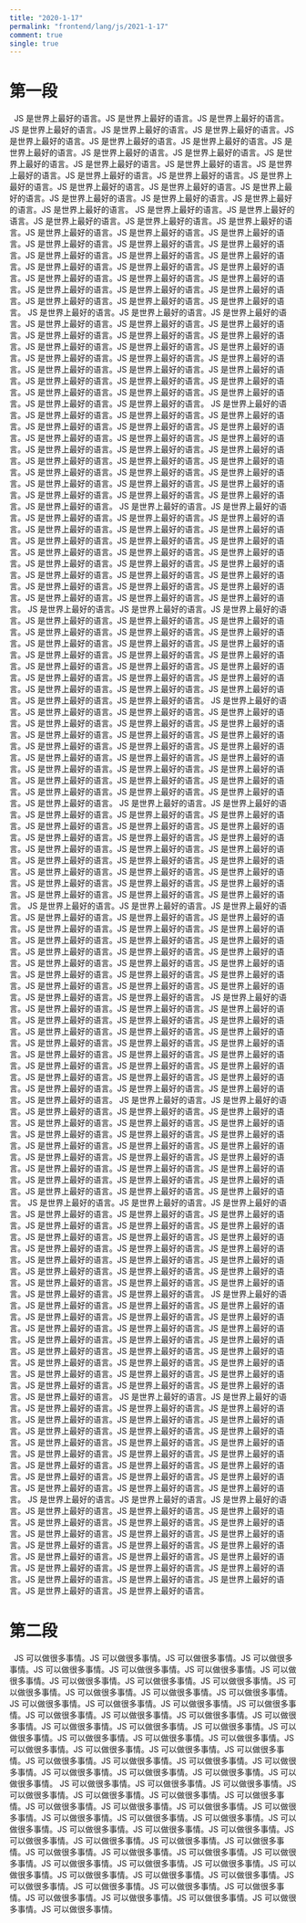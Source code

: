 ```yaml
---
title: "2020-1-17"
permalink: "frontend/lang/js/2021-1-17"
comment: true
single: true
---
```


# 第一段

&nbsp;
JS 是世界上最好的语言。JS 是世界上最好的语言。JS 是世界上最好的语言。JS 是世界上最好的语言。JS 是世界上最好的语言。JS 是世界上最好的语言。JS 是世界上最好的语言。JS 是世界上最好的语言。JS 是世界上最好的语言。JS 是世界上最好的语言。JS 是世界上最好的语言。JS 是世界上最好的语言。JS 是世界上最好的语言。JS 是世界上最好的语言。JS 是世界上最好的语言。JS 是世界上最好的语言。JS 是世界上最好的语言。JS 是世界上最好的语言。JS 是世界上最好的语言。JS 是世界上最好的语言。JS 是世界上最好的语言。JS 是世界上最好的语言。JS 是世界上最好的语言。JS 是世界上最好的语言。JS 是世界上最好的语言。JS 是世界上最好的语言。
JS 是世界上最好的语言。JS 是世界上最好的语言。JS 是世界上最好的语言。JS 是世界上最好的语言。JS 是世界上最好的语言。JS 是世界上最好的语言。JS 是世界上最好的语言。JS 是世界上最好的语言。JS 是世界上最好的语言。JS 是世界上最好的语言。JS 是世界上最好的语言。JS 是世界上最好的语言。JS 是世界上最好的语言。JS 是世界上最好的语言。JS 是世界上最好的语言。JS 是世界上最好的语言。JS 是世界上最好的语言。JS 是世界上最好的语言。JS 是世界上最好的语言。JS 是世界上最好的语言。JS 是世界上最好的语言。JS 是世界上最好的语言。JS 是世界上最好的语言。JS 是世界上最好的语言。JS 是世界上最好的语言。JS 是世界上最好的语言。
JS 是世界上最好的语言。JS 是世界上最好的语言。JS 是世界上最好的语言。JS 是世界上最好的语言。JS 是世界上最好的语言。JS 是世界上最好的语言。JS 是世界上最好的语言。JS 是世界上最好的语言。JS 是世界上最好的语言。JS 是世界上最好的语言。JS 是世界上最好的语言。JS 是世界上最好的语言。JS 是世界上最好的语言。JS 是世界上最好的语言。JS 是世界上最好的语言。JS 是世界上最好的语言。JS 是世界上最好的语言。JS 是世界上最好的语言。JS 是世界上最好的语言。JS 是世界上最好的语言。JS 是世界上最好的语言。JS 是世界上最好的语言。JS 是世界上最好的语言。JS 是世界上最好的语言。JS 是世界上最好的语言。JS 是世界上最好的语言。
JS 是世界上最好的语言。JS 是世界上最好的语言。JS 是世界上最好的语言。JS 是世界上最好的语言。JS 是世界上最好的语言。JS 是世界上最好的语言。JS 是世界上最好的语言。JS 是世界上最好的语言。JS 是世界上最好的语言。JS 是世界上最好的语言。JS 是世界上最好的语言。JS 是世界上最好的语言。JS 是世界上最好的语言。JS 是世界上最好的语言。JS 是世界上最好的语言。JS 是世界上最好的语言。JS 是世界上最好的语言。JS 是世界上最好的语言。JS 是世界上最好的语言。JS 是世界上最好的语言。JS 是世界上最好的语言。JS 是世界上最好的语言。JS 是世界上最好的语言。JS 是世界上最好的语言。JS 是世界上最好的语言。JS 是世界上最好的语言。
JS 是世界上最好的语言。JS 是世界上最好的语言。JS 是世界上最好的语言。JS 是世界上最好的语言。JS 是世界上最好的语言。JS 是世界上最好的语言。JS 是世界上最好的语言。JS 是世界上最好的语言。JS 是世界上最好的语言。JS 是世界上最好的语言。JS 是世界上最好的语言。JS 是世界上最好的语言。JS 是世界上最好的语言。JS 是世界上最好的语言。JS 是世界上最好的语言。JS 是世界上最好的语言。JS 是世界上最好的语言。JS 是世界上最好的语言。JS 是世界上最好的语言。JS 是世界上最好的语言。JS 是世界上最好的语言。JS 是世界上最好的语言。JS 是世界上最好的语言。JS 是世界上最好的语言。JS 是世界上最好的语言。JS 是世界上最好的语言。
JS 是世界上最好的语言。JS 是世界上最好的语言。JS 是世界上最好的语言。JS 是世界上最好的语言。JS 是世界上最好的语言。JS 是世界上最好的语言。JS 是世界上最好的语言。JS 是世界上最好的语言。JS 是世界上最好的语言。JS 是世界上最好的语言。JS 是世界上最好的语言。JS 是世界上最好的语言。JS 是世界上最好的语言。JS 是世界上最好的语言。JS 是世界上最好的语言。JS 是世界上最好的语言。JS 是世界上最好的语言。JS 是世界上最好的语言。JS 是世界上最好的语言。JS 是世界上最好的语言。JS 是世界上最好的语言。JS 是世界上最好的语言。JS 是世界上最好的语言。JS 是世界上最好的语言。JS 是世界上最好的语言。JS 是世界上最好的语言。
JS 是世界上最好的语言。JS 是世界上最好的语言。JS 是世界上最好的语言。JS 是世界上最好的语言。JS 是世界上最好的语言。JS 是世界上最好的语言。JS 是世界上最好的语言。JS 是世界上最好的语言。JS 是世界上最好的语言。JS 是世界上最好的语言。JS 是世界上最好的语言。JS 是世界上最好的语言。JS 是世界上最好的语言。JS 是世界上最好的语言。JS 是世界上最好的语言。JS 是世界上最好的语言。JS 是世界上最好的语言。JS 是世界上最好的语言。JS 是世界上最好的语言。JS 是世界上最好的语言。JS 是世界上最好的语言。JS 是世界上最好的语言。JS 是世界上最好的语言。JS 是世界上最好的语言。JS 是世界上最好的语言。JS 是世界上最好的语言。
JS 是世界上最好的语言。JS 是世界上最好的语言。JS 是世界上最好的语言。JS 是世界上最好的语言。JS 是世界上最好的语言。JS 是世界上最好的语言。JS 是世界上最好的语言。JS 是世界上最好的语言。JS 是世界上最好的语言。JS 是世界上最好的语言。JS 是世界上最好的语言。JS 是世界上最好的语言。JS 是世界上最好的语言。JS 是世界上最好的语言。JS 是世界上最好的语言。JS 是世界上最好的语言。JS 是世界上最好的语言。JS 是世界上最好的语言。JS 是世界上最好的语言。JS 是世界上最好的语言。JS 是世界上最好的语言。JS 是世界上最好的语言。JS 是世界上最好的语言。JS 是世界上最好的语言。JS 是世界上最好的语言。JS 是世界上最好的语言。
JS 是世界上最好的语言。JS 是世界上最好的语言。JS 是世界上最好的语言。JS 是世界上最好的语言。JS 是世界上最好的语言。JS 是世界上最好的语言。JS 是世界上最好的语言。JS 是世界上最好的语言。JS 是世界上最好的语言。JS 是世界上最好的语言。JS 是世界上最好的语言。JS 是世界上最好的语言。JS 是世界上最好的语言。JS 是世界上最好的语言。JS 是世界上最好的语言。JS 是世界上最好的语言。JS 是世界上最好的语言。JS 是世界上最好的语言。JS 是世界上最好的语言。JS 是世界上最好的语言。JS 是世界上最好的语言。JS 是世界上最好的语言。JS 是世界上最好的语言。JS 是世界上最好的语言。JS 是世界上最好的语言。JS 是世界上最好的语言。
JS 是世界上最好的语言。JS 是世界上最好的语言。JS 是世界上最好的语言。JS 是世界上最好的语言。JS 是世界上最好的语言。JS 是世界上最好的语言。JS 是世界上最好的语言。JS 是世界上最好的语言。JS 是世界上最好的语言。JS 是世界上最好的语言。JS 是世界上最好的语言。JS 是世界上最好的语言。JS 是世界上最好的语言。JS 是世界上最好的语言。JS 是世界上最好的语言。JS 是世界上最好的语言。JS 是世界上最好的语言。JS 是世界上最好的语言。JS 是世界上最好的语言。JS 是世界上最好的语言。JS 是世界上最好的语言。JS 是世界上最好的语言。JS 是世界上最好的语言。JS 是世界上最好的语言。JS 是世界上最好的语言。JS 是世界上最好的语言。
JS 是世界上最好的语言。JS 是世界上最好的语言。JS 是世界上最好的语言。JS 是世界上最好的语言。JS 是世界上最好的语言。JS 是世界上最好的语言。JS 是世界上最好的语言。JS 是世界上最好的语言。JS 是世界上最好的语言。JS 是世界上最好的语言。JS 是世界上最好的语言。JS 是世界上最好的语言。JS 是世界上最好的语言。JS 是世界上最好的语言。JS 是世界上最好的语言。JS 是世界上最好的语言。JS 是世界上最好的语言。JS 是世界上最好的语言。JS 是世界上最好的语言。JS 是世界上最好的语言。JS 是世界上最好的语言。JS 是世界上最好的语言。JS 是世界上最好的语言。JS 是世界上最好的语言。JS 是世界上最好的语言。JS 是世界上最好的语言。
JS 是世界上最好的语言。JS 是世界上最好的语言。JS 是世界上最好的语言。JS 是世界上最好的语言。JS 是世界上最好的语言。JS 是世界上最好的语言。JS 是世界上最好的语言。JS 是世界上最好的语言。JS 是世界上最好的语言。JS 是世界上最好的语言。JS 是世界上最好的语言。JS 是世界上最好的语言。JS 是世界上最好的语言。JS 是世界上最好的语言。JS 是世界上最好的语言。JS 是世界上最好的语言。JS 是世界上最好的语言。JS 是世界上最好的语言。JS 是世界上最好的语言。JS 是世界上最好的语言。JS 是世界上最好的语言。JS 是世界上最好的语言。JS 是世界上最好的语言。JS 是世界上最好的语言。JS 是世界上最好的语言。JS 是世界上最好的语言。
JS 是世界上最好的语言。JS 是世界上最好的语言。JS 是世界上最好的语言。JS 是世界上最好的语言。JS 是世界上最好的语言。JS 是世界上最好的语言。JS 是世界上最好的语言。JS 是世界上最好的语言。JS 是世界上最好的语言。JS 是世界上最好的语言。JS 是世界上最好的语言。JS 是世界上最好的语言。JS 是世界上最好的语言。JS 是世界上最好的语言。JS 是世界上最好的语言。JS 是世界上最好的语言。JS 是世界上最好的语言。JS 是世界上最好的语言。JS 是世界上最好的语言。JS 是世界上最好的语言。JS 是世界上最好的语言。JS 是世界上最好的语言。JS 是世界上最好的语言。JS 是世界上最好的语言。JS 是世界上最好的语言。JS 是世界上最好的语言。
JS 是世界上最好的语言。JS 是世界上最好的语言。JS 是世界上最好的语言。JS 是世界上最好的语言。JS 是世界上最好的语言。JS 是世界上最好的语言。JS 是世界上最好的语言。JS 是世界上最好的语言。JS 是世界上最好的语言。JS 是世界上最好的语言。JS 是世界上最好的语言。JS 是世界上最好的语言。JS 是世界上最好的语言。JS 是世界上最好的语言。JS 是世界上最好的语言。JS 是世界上最好的语言。JS 是世界上最好的语言。JS 是世界上最好的语言。JS 是世界上最好的语言。JS 是世界上最好的语言。JS 是世界上最好的语言。JS 是世界上最好的语言。JS 是世界上最好的语言。JS 是世界上最好的语言。JS 是世界上最好的语言。JS 是世界上最好的语言。
JS 是世界上最好的语言。JS 是世界上最好的语言。JS 是世界上最好的语言。JS 是世界上最好的语言。JS 是世界上最好的语言。JS 是世界上最好的语言。JS 是世界上最好的语言。JS 是世界上最好的语言。JS 是世界上最好的语言。JS 是世界上最好的语言。JS 是世界上最好的语言。JS 是世界上最好的语言。JS 是世界上最好的语言。JS 是世界上最好的语言。JS 是世界上最好的语言。JS 是世界上最好的语言。JS 是世界上最好的语言。JS 是世界上最好的语言。JS 是世界上最好的语言。JS 是世界上最好的语言。JS 是世界上最好的语言。JS 是世界上最好的语言。JS 是世界上最好的语言。JS 是世界上最好的语言。JS 是世界上最好的语言。JS 是世界上最好的语言。

# 第二段

&nbsp;
JS 可以做很多事情。JS 可以做很多事情。JS 可以做很多事情。JS 可以做很多事情。JS 可以做很多事情。JS 可以做很多事情。JS 可以做很多事情。JS 可以做很多事情。JS 可以做很多事情。JS 可以做很多事情。JS 可以做很多事情。JS 可以做很多事情。JS 可以做很多事情。JS 可以做很多事情。JS 可以做很多事情。JS 可以做很多事情。JS 可以做很多事情。JS 可以做很多事情。JS 可以做很多事情。JS 可以做很多事情。JS 可以做很多事情。JS 可以做很多事情。JS 可以做很多事情。JS 可以做很多事情。JS 可以做很多事情。JS 可以做很多事情。JS 可以做很多事情。JS 可以做很多事情。JS 可以做很多事情。JS 可以做很多事情。JS 可以做很多事情。JS 可以做很多事情。JS 可以做很多事情。JS 可以做很多事情。JS 可以做很多事情。JS 可以做很多事情。JS 可以做很多事情。JS 可以做很多事情。JS 可以做很多事情。JS 可以做很多事情。JS 可以做很多事情。JS 可以做很多事情。
JS 可以做很多事情。JS 可以做很多事情。JS 可以做很多事情。JS 可以做很多事情。JS 可以做很多事情。JS 可以做很多事情。JS 可以做很多事情。JS 可以做很多事情。JS 可以做很多事情。JS 可以做很多事情。JS 可以做很多事情。JS 可以做很多事情。JS 可以做很多事情。JS 可以做很多事情。JS 可以做很多事情。JS 可以做很多事情。JS 可以做很多事情。JS 可以做很多事情。JS 可以做很多事情。JS 可以做很多事情。JS 可以做很多事情。JS 可以做很多事情。JS 可以做很多事情。JS 可以做很多事情。JS 可以做很多事情。JS 可以做很多事情。JS 可以做很多事情。JS 可以做很多事情。JS 可以做很多事情。JS 可以做很多事情。JS 可以做很多事情。JS 可以做很多事情。JS 可以做很多事情。JS 可以做很多事情。JS 可以做很多事情。JS 可以做很多事情。JS 可以做很多事情。JS 可以做很多事情。JS 可以做很多事情。JS 可以做很多事情。JS 可以做很多事情。JS 可以做很多事情。
